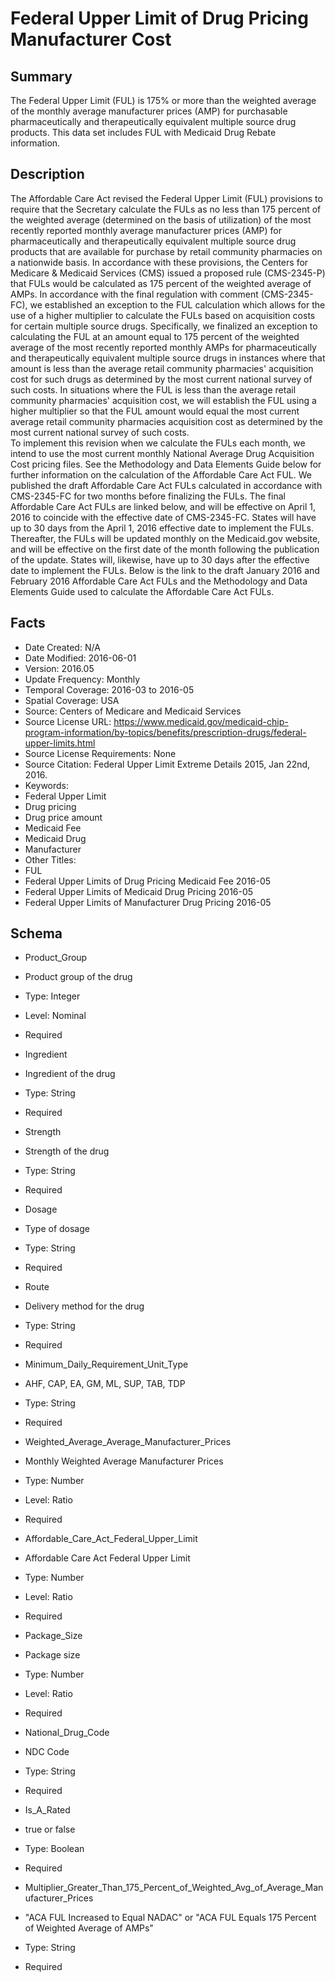 # Federal Upper Limit of Drug Pricing Manufacturer Cost
 
## Summary
The Federal Upper Limit (FUL) is 175% or more than the weighted average of the monthly average manufacturer prices (AMP) for purchasable pharmaceutically and therapeutically equivalent multiple source drug products. This data set includes FUL with Medicaid Drug Rebate information.

## Description
The Affordable Care Act revised the Federal Upper Limit (FUL) provisions to require that the Secretary calculate the FULs as no less than 175 percent of the weighted average (determined on the basis of utilization) of the most recently reported monthly average manufacturer prices (AMP) for pharmaceutically and therapeutically equivalent multiple source drug products that are available for purchase by retail community pharmacies on a nationwide basis.  In accordance with these provisions, the Centers for Medicare & Medicaid Services (CMS) issued a proposed rule (CMS-2345-P) that FULs would be calculated as 175 percent of the weighted average of AMPs.
In accordance with the final regulation with comment (CMS-2345-FC), we established an exception to the FUL calculation which allows for the use of a higher multiplier to calculate the FULs based on acquisition costs for certain multiple source drugs.  Specifically, we finalized an exception to calculating the FUL at an amount equal to 175 percent of the weighted average of the most recently reported monthly AMPs for pharmaceutically and therapeutically equivalent multiple source drugs in instances where that amount is less than the average retail community pharmacies' acquisition cost for such drugs as determined by the most current national survey of such costs.  In situations where the FUL is less than the average retail community pharmacies' acquisition cost, we will establish the FUL using a higher multiplier so that the FUL amount would equal the most current average retail community pharmacies acquisition cost as determined by the most current national survey of such costs.     
To implement this revision when we calculate the FULs each month, we intend to use the most current monthly National Average Drug Acquisition Cost pricing files.  See the Methodology and Data Elements Guide below for further information on the calculation of the Affordable Care Act FUL. 
We published the draft Affordable Care Act FULs calculated in accordance with CMS-2345-FC for two months before finalizing the FULs.  The final Affordable Care Act FULs are linked below, and will be effective on April 1, 2016 to coincide with the effective date of CMS-2345-FC.  States will have up to 30 days from the April 1, 2016 effective date to implement the FULs.  Thereafter, the FULs will be updated monthly on the Medicaid.gov website, and will be effective on the first date of the month following the publication of the update.  States will, likewise, have up to 30 days after the effective date to implement the FULs. Below is the link to the draft January 2016 and February 2016 Affordable Care Act FULs and the Methodology and Data Elements Guide used to calculate the Affordable Care Act FULs.

## Facts
- Date Created: N/A
- Date Modified: 2016-06-01
- Version: 2016.05
- Update Frequency: Monthly
- Temporal Coverage: 2016-03 to 2016-05
- Spatial Coverage: USA
- Source: Centers of Medicare and Medicaid Services
- Source License URL: https://www.medicaid.gov/medicaid-chip-program-information/by-topics/benefits/prescription-drugs/federal-upper-limits.html
- Source License Requirements: None
- Source Citation:  Federal Upper Limit Extreme Details 2015, Jan 22nd, 2016. 
- Keywords: 
 - Federal Upper Limit
 - Drug pricing
 - Drug price amount
 - Medicaid Fee
 - Medicaid Drug
 - Manufacturer
- Other Titles:
 - FUL
 - Federal Upper Limits of Drug Pricing Medicaid Fee 2016-05
 - Federal Upper Limits of Medicaid Drug Pricing 2016-05
 - Federal Upper Limits of Manufacturer Drug Pricing 2016-05

## Schema
- Product_Group 
 - Product group of the drug 
 - Type: Integer
 - Level: Nominal
 - Required

- Ingredient 
 - Ingredient of the drug 
 - Type: String
 - Required

- Strength 
 - Strength of the drug 
 - Type: String
 - Required

- Dosage 
 - Type of dosage 
 - Type: String
 - Required
 
- Route
 - Delivery method for the drug
 - Type: String
 - Required
 
- Minimum_Daily_Requirement_Unit_Type
 - AHF, CAP, EA, GM, ML, SUP, TAB, TDP 
 - Type: String
 - Required

- Weighted_Average_Average_Manufacturer_Prices
 - Monthly Weighted Average Manufacturer Prices 
 - Type: Number
 - Level: Ratio
 - Required

- Affordable_Care_Act_Federal_Upper_Limit
 - Affordable Care Act Federal Upper Limit 
 - Type: Number
 - Level: Ratio
 - Required

- Package_Size 
 - Package size 
 - Type: Number
 - Level: Ratio
 - Required

- National_Drug_Code 
 - NDC Code 
 - Type: String
 - Required

- Is_A_Rated 
 - true or false 
 - Type: Boolean
 - Required

- Multiplier_Greater_Than_175_Percent_of_Weighted_Avg_of_Average_Manufacturer_Prices 
 - "ACA FUL Increased to Equal NADAC" or "ACA FUL Equals 175 Percent of Weighted Average of AMPs"
 - Type: String
 - Required
